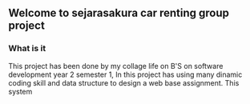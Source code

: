 ## Welcome to sejarasakura car renting group project

### What is it 
This project has been done by my collage life on B'S on software development year 2 semester 1, In this project has using many dinamic coding skill and data structure to design a web base assignment. This system 
